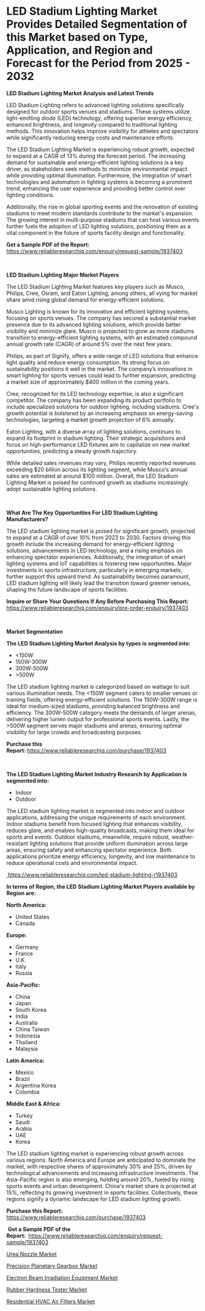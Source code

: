 <p><h1>LED Stadium Lighting Market Provides Detailed Segmentation of this Market based on Type, Application, and Region and Forecast for the Period from 2025 - 2032</h1></p><p><strong>LED Stadium Lighting Market Analysis and Latest Trends</strong></p>
<p><p>LED Stadium Lighting refers to advanced lighting solutions specifically designed for outdoor sports venues and stadiums. These systems utilize light-emitting diode (LED) technology, offering superior energy efficiency, enhanced brightness, and longevity compared to traditional lighting methods. This innovation helps improve visibility for athletes and spectators while significantly reducing energy costs and maintenance efforts.</p><p>The LED Stadium Lighting Market is experiencing robust growth, expected to expand at a CAGR of 13% during the forecast period. The increasing demand for sustainable and energy-efficient lighting solutions is a key driver, as stakeholders seek methods to minimize environmental impact while providing optimal illumination. Furthermore, the integration of smart technologies and automation in lighting systems is becoming a prominent trend, enhancing the user experience and providing better control over lighting conditions.</p><p>Additionally, the rise in global sporting events and the renovation of existing stadiums to meet modern standards contribute to the market's expansion. The growing interest in multi-purpose stadiums that can host various events further fuels the adoption of LED lighting solutions, positioning them as a vital component in the future of sports facility design and functionality.</p></p>
<p><strong>Get a Sample PDF of the Report:&nbsp;</strong> <a href="https://www.reliableresearchiq.com/enquiry/request-sample/1937403?utm_campaign=1137&utm_medium=2&utm_source=Github&utm_content=ia&utm_term=22022025&utm_id=led-stadium-lighting">https://www.reliableresearchiq.com/enquiry/request-sample/1937403</a></p>
<p>&nbsp;</p>
<p><strong>LED Stadium Lighting Major Market Players</strong></p>
<p><p>The LED Stadium Lighting Market features key players such as Musco, Philips, Cree, Osram, and Eaton Lighting, among others, all vying for market share amid rising global demand for energy-efficient solutions.</p><p>Musco Lighting is known for its innovative and efficient lighting systems, focusing on sports venues. The company has secured a substantial market presence due to its advanced lighting solutions, which provide better visibility and minimize glare. Musco is projected to grow as more stadiums transition to energy-efficient lighting systems, with an estimated compound annual growth rate (CAGR) of around 5% over the next few years.</p><p>Philips, as part of Signify, offers a wide range of LED solutions that enhance light quality and reduce energy consumption. Its strong focus on sustainability positions it well in the market. The company’s innovations in smart lighting for sports venues could lead to further expansion, predicting a market size of approximately $400 million in the coming years.</p><p>Cree, recognized for its LED technology expertise, is also a significant competitor. The company has been expanding its product portfolio to include specialized solutions for outdoor lighting, including stadiums. Cree's growth potential is bolstered by an increasing emphasis on energy-saving technologies, targeting a market growth projection of 6% annually.</p><p>Eaton Lighting, with a diverse array of lighting solutions, continues to expand its footprint in stadium lighting. Their strategic acquisitions and focus on high-performance LED fixtures aim to capitalize on new market opportunities, predicting a steady growth trajectory.</p><p>While detailed sales revenues may vary, Philips recently reported revenues exceeding $20 billion across its lighting segment, while Musco's annual sales are estimated at around $100 million. Overall, the LED Stadium Lighting Market is poised for continued growth as stadiums increasingly adopt sustainable lighting solutions.</p></p>
<p>&nbsp;</p>
<p><strong>What Are The Key Opportunities For LED Stadium Lighting Manufacturers?</strong></p>
<p><p>The LED stadium lighting market is poised for significant growth, projected to expand at a CAGR of over 10% from 2023 to 2030. Factors driving this growth include the increasing demand for energy-efficient lighting solutions, advancements in LED technology, and a rising emphasis on enhancing spectator experiences. Additionally, the integration of smart lighting systems and IoT capabilities is fostering new opportunities. Major investments in sports infrastructure, particularly in emerging markets, further support this upward trend. As sustainability becomes paramount, LED stadium lighting will likely lead the transition toward greener venues, shaping the future landscape of sports facilities.</p></p>
<p><strong>Inquire or Share Your Questions If Any Before Purchasing This Report:</strong> <a href="https://www.reliableresearchiq.com/enquiry/pre-order-enquiry/1937403?utm_campaign=1137&utm_medium=2&utm_source=Github&utm_content=ia&utm_term=22022025&utm_id=led-stadium-lighting">https://www.reliableresearchiq.com/enquiry/pre-order-enquiry/1937403</a></p>
<p>&nbsp;</p>
<p><strong>Market Segmentation</strong></p>
<p><strong>The LED Stadium Lighting Market Analysis by types is segmented into:</strong></p>
<p><ul><li><150W</li><li>150W-300W</li><li>300W-500W</li><li>>500W</li></ul></p>
<p><p>The LED stadium lighting market is categorized based on wattage to suit various illumination needs. The <150W segment caters to smaller venues or training fields, offering energy-efficient solutions. The 150W-300W range is ideal for medium-sized stadiums, providing balanced brightness and efficiency. The 300W-500W category meets the demands of larger arenas, delivering higher lumen output for professional sports events. Lastly, the >500W segment serves major stadiums and arenas, ensuring optimal visibility for large crowds and broadcasting purposes.</p></p>
<p><strong>Purchase this Report:&nbsp;</strong><a href="https://www.reliableresearchiq.com/purchase/1937403?utm_campaign=1137&utm_medium=2&utm_source=Github&utm_content=ia&utm_term=22022025&utm_id=led-stadium-lighting">https://www.reliableresearchiq.com/purchase/1937403</a></p>
<p>&nbsp;</p>
<p><strong>The LED Stadium Lighting Market Industry Research by Application is segmented into:</strong></p>
<p><ul><li>Indoor</li><li>Outdoor</li></ul></p>
<p><p>The LED stadium lighting market is segmented into indoor and outdoor applications, addressing the unique requirements of each environment. Indoor stadiums benefit from focused lighting that enhances visibility, reduces glare, and enables high-quality broadcasts, making them ideal for sports and events. Outdoor stadiums, meanwhile, require robust, weather-resistant lighting solutions that provide uniform illumination across large areas, ensuring safety and enhancing spectator experience. Both applications prioritize energy efficiency, longevity, and low maintenance to reduce operational costs and environmental impact.</p></p>
<p><a href="https://www.reliableresearchiq.com/led-stadium-lighting-r1937403?utm_campaign=1137&utm_medium=2&utm_source=Github&utm_content=ia&utm_term=22022025&utm_id=led-stadium-lighting">&nbsp;https://www.reliableresearchiq.com/led-stadium-lighting-r1937403</a></p>
<p><strong>In terms of Region, the LED Stadium Lighting Market Players available by Region are:</strong></p>
<p>
    <p> <strong> North America: </strong>
        <ul>
            <li>United States</li>
            <li>Canada</li>
        </ul>
        </p> 
    <p> <strong> Europe: </strong>
        <ul>
            <li>Germany</li>
            <li>France</li>
            <li>U.K.</li>
            <li>Italy</li>
            <li>Russia</li>
        </ul>
        </p> 
    <p> <strong> Asia-Pacific: </strong>
        <ul>
            <li>China</li>
            <li>Japan</li>
            <li>South Korea</li>
            <li>India</li>
            <li>Australia</li>
            <li>China Taiwan</li>
            <li>Indonesia</li>
            <li>Thailand</li>
            <li>Malaysia</li>
        </ul>
        </p> 
    <p> <strong> Latin America: </strong>
        <ul>
            <li>Mexico</li>
            <li>Brazil</li>
            <li>Argentina Korea</li>
            <li>Colombia</li>
        </ul>
        </p> 
    <p> <strong> Middle East & Africa: </strong>
        <ul>
            <li>Turkey</li>
            <li>Saudi</li>
            <li>Arabia</li>
            <li>UAE</li>
            <li>Korea</li>
        </ul>
    </p>
    </p>
<p><p>The LED stadium lighting market is experiencing robust growth across various regions. North America and Europe are anticipated to dominate the market, with respective shares of approximately 30% and 25%, driven by technological advancements and increasing infrastructure investments. The Asia-Pacific region is also emerging, holding around 20%, fueled by rising sports events and urban development. China's market share is projected at 15%, reflecting its growing investment in sports facilities. Collectively, these regions signify a dynamic landscape for LED stadium lighting growth.</p></p>
<p><strong>Purchase this Report: </strong><a href="https://www.reliableresearchiq.com/purchase/1937403?utm_campaign=1137&utm_medium=2&utm_source=Github&utm_content=ia&utm_term=22022025&utm_id=led-stadium-lighting">https://www.reliableresearchiq.com/purchase/1937403</a></p>
<p>&nbsp;<strong>Get a Sample PDF of the Report:&nbsp;&nbsp;</strong><a href="https://www.reliableresearchiq.com/enquiry/request-sample/1937403?utm_campaign=1137&utm_medium=2&utm_source=Github&utm_content=ia&utm_term=22022025&utm_id=led-stadium-lighting">https://www.reliableresearchiq.com/enquiry/request-sample/1937403</a></p>
<p><strong></strong></p>
<p><p><a href="https://github.com/prantoblouin/Market-Research-Report-List-1/blob/main/urea-nozzle-market.md?utm_campaign=1137&utm_medium=2&utm_source=Github&utm_content=ia&utm_term=22022025&utm_id=led-stadium-lighting">Urea Nozzle Market</a></p><p><a href="https://github.com/eganslykam7b/Market-Research-Report-List-1/blob/main/precision-planetary-gearbox-market.md?utm_campaign=1137&utm_medium=2&utm_source=Github&utm_content=ia&utm_term=22022025&utm_id=led-stadium-lighting">Precision Planetary Gearbox Market</a></p><p><a href="https://github.com/naomaroaoonv/Market-Research-Report-List-1/blob/main/electron-beam-irradiation-equipment-market.md?utm_campaign=1137&utm_medium=2&utm_source=Github&utm_content=ia&utm_term=22022025&utm_id=led-stadium-lighting">Electron Beam Irradiation Equipment Market</a></p><p><a href="https://github.com/iyachikareva/Market-Research-Report-List-1/blob/main/rubber-hardness-tester-market.md?utm_campaign=1137&utm_medium=2&utm_source=Github&utm_content=ia&utm_term=22022025&utm_id=led-stadium-lighting">Rubber Hardness Tester Market</a></p><p><a href="https://github.com/guyotkiferhi/Market-Research-Report-List-1/blob/main/residential-hvac-air-filters-market.md?utm_campaign=1137&utm_medium=2&utm_source=Github&utm_content=ia&utm_term=22022025&utm_id=led-stadium-lighting">Residential HVAC Air Filters Market</a></p></p>